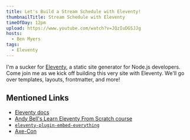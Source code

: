 ```yaml
---
title: Let's Build a Stream Schedule with Eleventy!
thumbnailTitle: Stream Schedule with Eleventy
timeOfDay: 12pm
upload: https://www.youtube.com/watch?v=JQzIuDGSJJg
hosts:
  - Ben Myers
tags:
  - Eleventy
---
```


I'm a sucker for [Eleventy](https://11ty.dev), a static site generator for Node.js developers. Come join me as we kick off building this very site with Eleventy. We'll go over templates, layouts, frontmatter, and more!

## Mentioned Links

* [Eleventy docs](https://11ty.dev)
* [Andy Bell's Learn Eleventy From Scratch course](https://piccalil.li/course/learn-eleventy-from-scratch)
* [`eleventy-plugin-embed-everything`](https://gfscott.com/embed-everything/)
* [Axe-Con](https://deque.com/axe-con/)